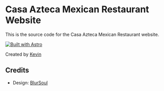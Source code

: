 # Casa Azteca Mexican Restaurant Website

This is the source code for the Casa Azteca Mexican Restaurant website.

[![Built with Astro](https://astro.badg.es/v2/built-with-astro/small.svg)](https://astro.build)

Created by [Kevin](https://www.kevinzc.com/)

## Credits

- Design: [BlurSoul](https://www.behance.net/BlurSoul_)
